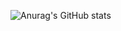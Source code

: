 ![Anurag's GitHub stats](https://github-readme-stats.vercel.app/api?username=NameIsUser06&show_icons=true&theme=radical)
